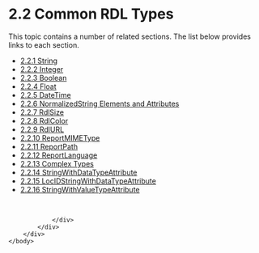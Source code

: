 <html dir="LTR" xmlns:mshelp="http://msdn.microsoft.com/mshelp" xmlns:ddue="http://ddue.schemas.microsoft.com/authoring/2003/5" xmlns:xlink="http://www.w3.org/1999/xlink" xmlns:tool="http://www.microsoft.com/tooltip">
    <head>
        <meta http-equiv="Content-Type" content="text/html; CHARSET=utf-8"></meta>
        <meta name="save" content="history"></meta>
        <title>2.2 Common RDL Types</title>
        <xml>
            <mshelp:toctitle title="2.2 Common RDL Types"></mshelp:toctitle>
            <mshelp:rltitle title="[MS-RDL]: Common RDL Types"></mshelp:rltitle>
            <mshelp:keyword index="A" term="7758b227-8ea1-40a1-8277-3411ef7ad88b"></mshelp:keyword>
            <mshelp:attr name="DCSext.ContentType" value="open specification"></mshelp:attr>
            <mshelp:attr name="AssetID" value="7758b227-8ea1-40a1-8277-3411ef7ad88b"></mshelp:attr>
            <mshelp:attr name="TopicType" value="kbRef"></mshelp:attr>
            <mshelp:attr name="DCSext.Title" value="[MS-RDL]: Common RDL Types" />
        </xml>
    </head>
    <body>
        <div id="header">
            <h1 class="heading">2.2 Common RDL Types</h1>
        </div>
        <div id="mainSection">
            <div id="mainBody">
                <div id="allHistory" class="saveHistory"></div>
                <div id="sectionSection0" class="section" name="collapseableSection">
                    <p>This topic contains a number of related sections. The list below provides links to each section.<br /></p><ul><li><span><a href="1ed81ef3-a683-45e3-aaad-bd2bbe71bc3d.html">2.2.1 String</a></span></li><li><span><a href="176fbb59-c3e2-430c-b1bb-37fd15df813e.html">2.2.2 Integer</a></span></li><li><span><a href="4802fa14-3619-43fa-9898-3acab160a24c.html">2.2.3 Boolean</a></span></li><li><span><a href="c7d0946f-992e-4abc-a304-09b53e030692.html">2.2.4 Float</a></span></li><li><span><a href="d3b6da93-3935-4a28-8521-268d6f7f9a9d.html">2.2.5 DateTime</a></span></li><li><span><a href="1b08f7bf-7112-4831-979a-fe3f8baae388.html">2.2.6 NormalizedString Elements and Attributes</a></span></li><li><span><a href="b40c092e-4fe5-4f7b-a0bf-c98df1361c90.html">2.2.7 RdlSize</a></span></li><li><span><a href="b302c6a5-6023-42b1-95ed-bafcdc4b5714.html">2.2.8 RdlColor</a></span></li><li><span><a href="6977536e-dae7-44f3-a737-a249567cf172.html">2.2.9 RdlURL</a></span></li><li><span><a href="7e89fcbb-b433-48dd-819c-14d70e3b45bf.html">2.2.10 ReportMIMEType</a></span></li><li><span><a href="0e8ab873-6565-45f0-a61f-2d7da8e1ff74.html">2.2.11 ReportPath</a></span></li><li><span><a href="9982ce05-56fe-4b2b-b929-7a08663f3a9e.html">2.2.12 ReportLanguage</a></span></li><li><span><a href="610f4042-526a-4254-ab5e-87c9dea2f270.html">2.2.13 Complex Types</a></span></li><li><span><a href="5164cbae-8db1-4dff-8ef1-2026f55b100a.html">2.2.14 StringWithDataTypeAttribute</a></span></li><li><span><a href="b54d0e96-1cbd-4cca-ad5f-cce0dfc355fe.html">2.2.15 LocIDStringWithDataTypeAttribute</a></span></li><li><span><a href="6f331cb4-87a7-419d-bb8d-6e5142cb06a0.html">2.2.16 StringWithValueTypeAttribute</a></span></li></ul><p><br /></p>


                </div>
            </div>
        </div>
    </body>
</html>